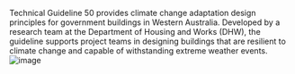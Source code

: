 
Technical Guideline 50 provides climate change adaptation design principles for government buildings in Western Australia. Developed by a research team at the Department of Housing and Works (DHW), the guideline supports project teams in designing buildings that are resilient to climate change and capable of withstanding extreme weather events.
![image](https://github.com/user-attachments/assets/b6c5c1ab-6df2-41b2-bb86-a3970c66ddf4)
